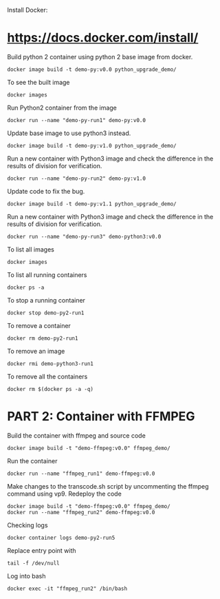 Install Docker:

# https://docs.docker.com/install/

Build python 2 container using python 2 base image from docker.

```
docker image build -t demo-py:v0.0 python_upgrade_demo/
```

To see the built image
```
docker images
```

Run Python2 container from the image

```
docker run --name "demo-py-run1" demo-py:v0.0
```

Update base image to use python3 instead.

```
docker image build -t demo-py:v1.0 python_upgrade_demo/
```

Run a new container with Python3 image and check the difference in the results of division for verification.
```
docker run --name "demo-py-run2" demo-py:v1.0
```

Update code to fix the bug.

```
docker image build -t demo-py:v1.1 python_upgrade_demo/
```

Run a new container with Python3 image and check the difference in the results of division for verification.
```
docker run --name "demo-py-run3" demo-python3:v0.0 
```

To list all images
```
docker images
```

To list all running containers
```
docker ps -a
```

To stop a running container

```
docker stop demo-py2-run1
```

To remove a container

```
docker rm demo-py2-run1
```

To remove an image

```
docker rmi demo-python3-run1
```

To remove all the containers

```
docker rm $(docker ps -a -q)
```

# PART 2: Container with FFMPEG 

Build the container with ffmpeg and source code
```
docker image build -t "demo-ffmpeg:v0.0" ffmpeg_demo/
```

Run the container 
```
docker run --name "ffmpeg_run1" demo-ffmpeg:v0.0
```

Make changes to the transcode.sh script by uncommenting the ffmpeg command using vp9. Redeploy the code

```
docker image build -t "demo-ffmpeg:v0.0" ffmpeg_demo/
docker run --name "ffmpeg_run2" demo-ffmpeg:v0.0
```

Checking logs
```
docker container logs demo-py2-run5
```

Replace entry point with

```
tail -f /dev/null
```

Log into bash
```
docker exec -it "ffmpeg_run2" /bin/bash

```
